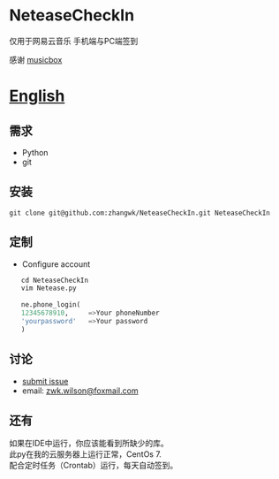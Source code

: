 # NeteaseCheckIn

仅用于网易云音乐 手机端与PC端签到

感谢 [musicbox](https://github.com/darknessomi/musicbox)
 
[English](https://github.com/zhangwk/NeteaseCheckIn/blob/master/README.md)  
=========================

需求
------------
* Python  
* git


安装
------------
```
git clone git@github.com:zhangwk/NeteaseCheckIn.git NeteaseCheckIn
```
定制
--------

* Configure account
```python
   cd NeteaseCheckIn
   vim Netease.py
   
   ne.phone_login(
   12345678910,     =>Your phoneNumber
   'yourpassword'   =>Your password
   )
```
讨论
----------
- [submit issue](https://github.com/zhangwk/NeteaseCheckIn/issues/new)
- email: zwk.wilson@foxmail.com


还有
--------
如果在IDE中运行，你应该能看到所缺少的库。  
此py在我的云服务器上运行正常，CentOs 7.  
配合定时任务（Crontab）运行，每天自动签到。

